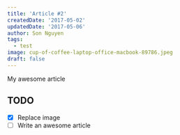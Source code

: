 ```yaml
---
title: 'Article #2'
createdDate: '2017-05-02'
updatedDate: '2017-05-06'
author: Son Nguyen
tags:
  - test
image: cup-of-coffee-laptop-office-macbook-89786.jpeg
draft: false
---
```


My awesome article

## TODO

-   [x] Replace image
-   [ ] Write an awesome article

